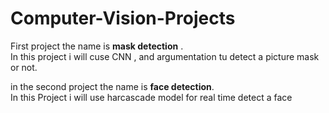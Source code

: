# Computer-Vision-Projects

First project the name is <b> mask detection</b> .<br> In this project i will cuse CNN , and argumentation tu detect a picture  mask or not.<br>
 

in the second project the name is <b> face detection</b>. <br>In this Project i will use harcascade model for real time detect a face
